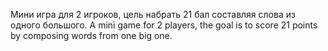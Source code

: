 Мини игра для 2 игроков, цель набрать 21 бал составляя слова из одного большого.
A mini game for 2 players, the goal is to score 21 points by composing words from one big one.

